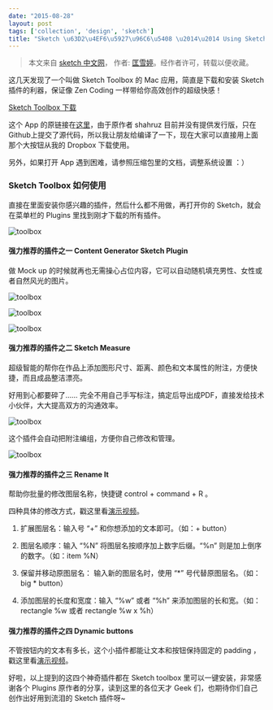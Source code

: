 ```yaml
---
date: "2015-08-28"
layout: post
tags: ['collection', 'design', 'sketch']
title: "Sketch \u63D2\u4EF6\u5927\u96C6\u5408 \u2014\u2014 Using Sketch Like A BOSS"
---
```


>本文来自 <a href="//www.sketchcn.com/sketch-tips-tricks-1.html" target="_blank"> sketch 中文网</a>， 作者:  <a href="//www.aegeank.com" target="_blank">匡雪婷</a>。经作者许可，转载以便收藏。  

这几天发现了一个叫做 Sketch Toolbox 的 Mac 应用，简直是下载和安装 Sketch 插件的利器，保证像 Zen Coding 一样带给你高效创作的超级快感！  

<a target="_blank" href=" https://dl.dropboxusercontent.com/u/6907276/SketchToolbox.zip">Sketch Toolbox 下载</a> 

这个 App 的原链接在<a target="_blank" href="https://github.com/shahruz/Sketch-Toolbox">这里</a>，由于原作者 shahruz 目前并没有提供发行版，只在 Github上提交了源代码，所以我让朋友给编译了一下，现在大家可以直接用上面那个大按钮从我的 Dropbox 下载使用。  

另外，如果打开 App 遇到困难，请参照压缩包里的文档，调整系统设置 ：）

<!--more-->

### Sketch Toolbox 如何使用  

直接在里面安装你感兴趣的插件，然后什么都不用做，再打开你的 Sketch，就会在菜单栏的 Plugins 里找到刚才下载的所有插件。  

![toolbox](/images/posts/sketchcn/toolbox1.jpg)  

#### 强力推荐的插件之一  Content Generator Sketch Plugin  

做 Mock up 的时候就再也无需操心占位内容，它可以自动随机填充男性、女性或者自然风光的图片。  

![toolbox](/images/posts/sketchcn/userpics.gif)    

![toolbox](/images/posts/sketchcn/names.gif)    

![toolbox](/images/posts/sketchcn/lorem.gif)    

#### 强力推荐的插件之二  Sketch Measure  

超级智能的帮你在作品上添加图形尺寸、距离、颜色和文本属性的附注，方便快捷，而且成品整洁漂亮。  

好用到心都要碎了……  完全不用自己手写标注，搞定后导出成PDF，直接发给技术小伙伴，大大提高双方的沟通效率。  

![toolbox](/images/posts/sketchcn/measure1.jpg)    

这个插件会自动把附注编组，方便你自己修改和管理。  

![toolbox](/images/posts/sketchcn/measure2.jpg)    

#### 强力推荐的插件之三  Rename It  

帮助你批量的修改图层名称，快捷键 control + command + R 。  

四种具体的修改方式，戳这里看[演示视频](//vimeo.com/85064841)。  

1. 扩展图层名：输入号 “+” 和你想添加的文本即可。（如：+ button）

2. 图层名顺序：输入 “%N” 将图层名按顺序加上数字后缀。“%n” 则是加上倒序的数字。（如：item %N）  

3. 保留并移动原图层名： 输入新的图层名时，使用 “*” 号代替原图层名。（如：big * button）  

4. 添加图层的长度和宽度：输入 “%w” 或者 “%h” 来添加图层的长和宽。（如：rectangle %w 或者 rectangle %w x %h）  

#### 强力推荐的插件之四  Dynamic buttons  

不管按钮内的文本有多长，这个小插件都能让文本和按钮保持固定的 padding ，戳这里看[演示视频](https://www.youtube.com/watch?v=ZJCYUCU7YxQ)。  

好啦，以上提到的这四个神奇插件都在 Sketch toolbox 里可以一键安装，非常感谢各个 Plugins 原作者的分享，读到这里的各位天才 Geek 们，也期待你们自己创作出好用到流泪的 Sketch 插件呀~  

